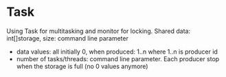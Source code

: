 # Task
Using Task for multitasking and monitor for locking.
Shared data: int[]storage, size: command line parameter
  - data values: all initially 0, when produced: 1..n where 1..n is producer id
  - number of tasks/threads: command line parameter.
Each producer stop when the storage is full (no 0 values anymore)
